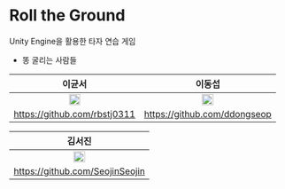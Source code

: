 Roll the Ground
============
Unity Engine을 활용한 타자 연습 게임

- 똥 굴리는 사람들

|                                         이균서                                       |                                         이동섭                                         |
| :------------------------------------------------------------------------------------: | :------------------------------------------------------------------------------------: |
| <img src="https://avatars1.githubusercontent.com/u/48322716?s=460&v=4" width="30%"></img> | <img src="https://avatars3.githubusercontent.com/u/67463603?s=460&v=4" width="30%"></img> |
|                                https://github.com/rbstj0311                               |                               https://github.com/ddongseop                               |

|                                                             김서진                                                                   |
| :----------------------------------------------------------------------------------------------------------------------------------: |
| <img src="https://avatars0.githubusercontent.com/u/48249505?s=400&u=205a299a022725da6a76108d1d0a53f84b73e85b&v=4" width="30%"></img> |
|                                                   https://github.com/SeojinSeojin                                                    |
